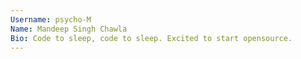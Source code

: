 ```yaml
---
Username: psycho-M
Name: Mandeep Singh Chawla
Bio: Code to sleep, code to sleep. Excited to start opensource.
---
```

